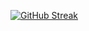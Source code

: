 [![GitHub Streak](https://github-readme-streak-stats.herokuapp.com/Nade00)](https://git.io/streak-stats)
